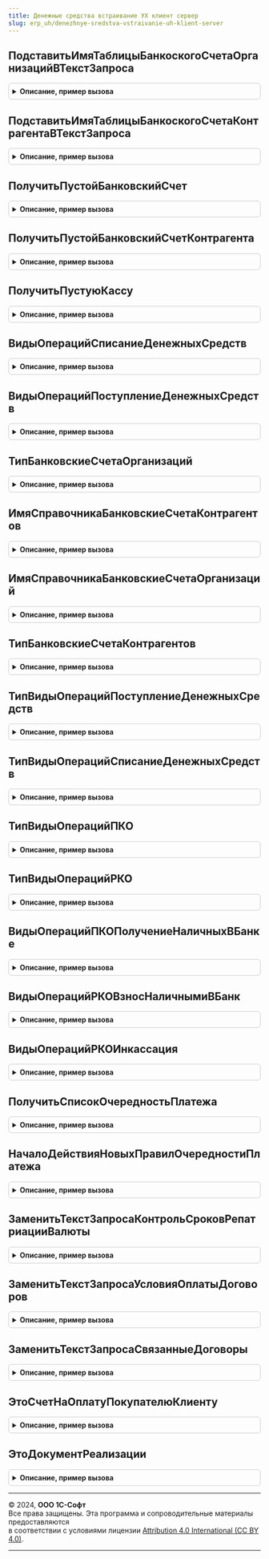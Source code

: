 ```yaml
---
title: Денежные средства встраивание УХ клиент сервер
slug: erp_uh/denezhnye-sredstva-vstraivanie-uh-klient-server
---
```



## ПодставитьИмяТаблицыБанкоскогоСчетаОрганизацийВТекстЗапроса
<details style="margin: 1em 0; padding: 0.5em; border: 1px solid #ccc; border-radius: 6px;">

<summary style="font-weight: bold; cursor: pointer;">Описание, пример вызова</summary>

```bsl

Функция ПодставитьИмяТаблицыБанкоскогоСчетаОрганизацийВТекстЗапроса(ТекстЗапроса) Экспорт
```

Пример вызова
```bsl
Результат = ДенежныеСредстваВстраиваниеУХКлиентСервер.ПодставитьИмяТаблицыБанкоскогоСчетаОрганизацийВТекстЗапроса(ТекстЗапроса) 
```
</details>

## ПодставитьИмяТаблицыБанкоскогоСчетаКонтрагентаВТекстЗапроса
<details style="margin: 1em 0; padding: 0.5em; border: 1px solid #ccc; border-radius: 6px;">

<summary style="font-weight: bold; cursor: pointer;">Описание, пример вызова</summary>

```bsl

Функция ПодставитьИмяТаблицыБанкоскогоСчетаКонтрагентаВТекстЗапроса(ТекстЗапроса) Экспорт
```

Пример вызова
```bsl
Результат = ДенежныеСредстваВстраиваниеУХКлиентСервер.ПодставитьИмяТаблицыБанкоскогоСчетаКонтрагентаВТекстЗапроса(ТекстЗапроса) 
```
</details>

## ПолучитьПустойБанковскийСчет
<details style="margin: 1em 0; padding: 0.5em; border: 1px solid #ccc; border-radius: 6px;">

<summary style="font-weight: bold; cursor: pointer;">Описание, пример вызова</summary>

```bsl

Функция ПолучитьПустойБанковскийСчет() Экспорт
```

Пример вызова
```bsl
Результат = ДенежныеСредстваВстраиваниеУХКлиентСервер.ПолучитьПустойБанковскийСчет() 
```
</details>

## ПолучитьПустойБанковскийСчетКонтрагента
<details style="margin: 1em 0; padding: 0.5em; border: 1px solid #ccc; border-radius: 6px;">

<summary style="font-weight: bold; cursor: pointer;">Описание, пример вызова</summary>

```bsl

Функция ПолучитьПустойБанковскийСчетКонтрагента() Экспорт
```

Пример вызова
```bsl
Результат = ДенежныеСредстваВстраиваниеУХКлиентСервер.ПолучитьПустойБанковскийСчетКонтрагента() 
```
</details>

## ПолучитьПустуюКассу
<details style="margin: 1em 0; padding: 0.5em; border: 1px solid #ccc; border-radius: 6px;">

<summary style="font-weight: bold; cursor: pointer;">Описание, пример вызова</summary>

```bsl

Функция ПолучитьПустуюКассу() Экспорт
```

Пример вызова
```bsl
Результат = ДенежныеСредстваВстраиваниеУХКлиентСервер.ПолучитьПустуюКассу() 
```
</details>

## ВидыОперацийСписаниеДенежныхСредств
<details style="margin: 1em 0; padding: 0.5em; border: 1px solid #ccc; border-radius: 6px;">

<summary style="font-weight: bold; cursor: pointer;">Описание, пример вызова</summary>

```bsl

Функция ВидыОперацийСписаниеДенежныхСредств(Значение) Экспорт
```

Пример вызова
```bsl
Результат = ДенежныеСредстваВстраиваниеУХКлиентСервер.ВидыОперацийСписаниеДенежныхСредств(Значение) 
```
</details>

## ВидыОперацийПоступлениеДенежныхСредств
<details style="margin: 1em 0; padding: 0.5em; border: 1px solid #ccc; border-radius: 6px;">

<summary style="font-weight: bold; cursor: pointer;">Описание, пример вызова</summary>

```bsl

Функция ВидыОперацийПоступлениеДенежныхСредств(Значение) Экспорт
```

Пример вызова
```bsl
Результат = ДенежныеСредстваВстраиваниеУХКлиентСервер.ВидыОперацийПоступлениеДенежныхСредств(Значение) 
```
</details>

## ТипБанковскиеСчетаОрганизаций
<details style="margin: 1em 0; padding: 0.5em; border: 1px solid #ccc; border-radius: 6px;">

<summary style="font-weight: bold; cursor: pointer;">Описание, пример вызова</summary>

```bsl

Функция ТипБанковскиеСчетаОрганизаций() Экспорт
```

Пример вызова
```bsl
Результат = ДенежныеСредстваВстраиваниеУХКлиентСервер.ТипБанковскиеСчетаОрганизаций() 
```
</details>

## ИмяСправочникаБанковскиеСчетаКонтрагентов
<details style="margin: 1em 0; padding: 0.5em; border: 1px solid #ccc; border-radius: 6px;">

<summary style="font-weight: bold; cursor: pointer;">Описание, пример вызова</summary>

```bsl

Функция ИмяСправочникаБанковскиеСчетаКонтрагентов() Экспорт
```

Пример вызова
```bsl
Результат = ДенежныеСредстваВстраиваниеУХКлиентСервер.ИмяСправочникаБанковскиеСчетаКонтрагентов() 
```
</details>

## ИмяСправочникаБанковскиеСчетаОрганизаций
<details style="margin: 1em 0; padding: 0.5em; border: 1px solid #ccc; border-radius: 6px;">

<summary style="font-weight: bold; cursor: pointer;">Описание, пример вызова</summary>

```bsl

Функция ИмяСправочникаБанковскиеСчетаОрганизаций() Экспорт
```

Пример вызова
```bsl
Результат = ДенежныеСредстваВстраиваниеУХКлиентСервер.ИмяСправочникаБанковскиеСчетаОрганизаций() 
```
</details>

## ТипБанковскиеСчетаКонтрагентов
<details style="margin: 1em 0; padding: 0.5em; border: 1px solid #ccc; border-radius: 6px;">

<summary style="font-weight: bold; cursor: pointer;">Описание, пример вызова</summary>

```bsl

Функция ТипБанковскиеСчетаКонтрагентов() Экспорт
```

Пример вызова
```bsl
Результат = ДенежныеСредстваВстраиваниеУХКлиентСервер.ТипБанковскиеСчетаКонтрагентов() 
```
</details>

## ТипВидыОперацийПоступлениеДенежныхСредств
<details style="margin: 1em 0; padding: 0.5em; border: 1px solid #ccc; border-radius: 6px;">

<summary style="font-weight: bold; cursor: pointer;">Описание, пример вызова</summary>

```bsl

Функция ТипВидыОперацийПоступлениеДенежныхСредств() Экспорт
```

Пример вызова
```bsl
Результат = ДенежныеСредстваВстраиваниеУХКлиентСервер.ТипВидыОперацийПоступлениеДенежныхСредств() 
```
</details>

## ТипВидыОперацийСписаниеДенежныхСредств
<details style="margin: 1em 0; padding: 0.5em; border: 1px solid #ccc; border-radius: 6px;">

<summary style="font-weight: bold; cursor: pointer;">Описание, пример вызова</summary>

```bsl

Функция ТипВидыОперацийСписаниеДенежныхСредств() Экспорт
```

Пример вызова
```bsl
Результат = ДенежныеСредстваВстраиваниеУХКлиентСервер.ТипВидыОперацийСписаниеДенежныхСредств() 
```
</details>

## ТипВидыОперацийПКО
<details style="margin: 1em 0; padding: 0.5em; border: 1px solid #ccc; border-radius: 6px;">

<summary style="font-weight: bold; cursor: pointer;">Описание, пример вызова</summary>

```bsl

Функция ТипВидыОперацийПКО() Экспорт
```

Пример вызова
```bsl
Результат = ДенежныеСредстваВстраиваниеУХКлиентСервер.ТипВидыОперацийПКО() 
```
</details>

## ТипВидыОперацийРКО
<details style="margin: 1em 0; padding: 0.5em; border: 1px solid #ccc; border-radius: 6px;">

<summary style="font-weight: bold; cursor: pointer;">Описание, пример вызова</summary>

```bsl

Функция ТипВидыОперацийРКО() Экспорт
```

Пример вызова
```bsl
Результат = ДенежныеСредстваВстраиваниеУХКлиентСервер.ТипВидыОперацийРКО() 
```
</details>

## ВидыОперацийПКОПолучениеНаличныхВБанке
<details style="margin: 1em 0; padding: 0.5em; border: 1px solid #ccc; border-radius: 6px;">

<summary style="font-weight: bold; cursor: pointer;">Описание, пример вызова</summary>

```bsl

Функция ВидыОперацийПКОПолучениеНаличныхВБанке() Экспорт
```

Пример вызова
```bsl
Результат = ДенежныеСредстваВстраиваниеУХКлиентСервер.ВидыОперацийПКОПолучениеНаличныхВБанке() 
```
</details>

## ВидыОперацийРКОВзносНаличнымиВБанк
<details style="margin: 1em 0; padding: 0.5em; border: 1px solid #ccc; border-radius: 6px;">

<summary style="font-weight: bold; cursor: pointer;">Описание, пример вызова</summary>

```bsl

Функция ВидыОперацийРКОВзносНаличнымиВБанк() Экспорт
```

Пример вызова
```bsl
Результат = ДенежныеСредстваВстраиваниеУХКлиентСервер.ВидыОперацийРКОВзносНаличнымиВБанк() 
```
</details>

## ВидыОперацийРКОИнкассация
<details style="margin: 1em 0; padding: 0.5em; border: 1px solid #ccc; border-radius: 6px;">

<summary style="font-weight: bold; cursor: pointer;">Описание, пример вызова</summary>

```bsl

Функция ВидыОперацийРКОИнкассация() Экспорт
```

Пример вызова
```bsl
Результат = ДенежныеСредстваВстраиваниеУХКлиентСервер.ВидыОперацийРКОИнкассация() 
```
</details>

## ПолучитьСписокОчередностьПлатежа
<details style="margin: 1em 0; padding: 0.5em; border: 1px solid #ccc; border-radius: 6px;">

<summary style="font-weight: bold; cursor: pointer;">Описание, пример вызова</summary>

```bsl

Функция ПолучитьСписокОчередностьПлатежа(Дата) Экспорт
```

Пример вызова
```bsl
Результат = ДенежныеСредстваВстраиваниеУХКлиентСервер.ПолучитьСписокОчередностьПлатежа(Дата) 
```
</details>

## НачалоДействияНовыхПравилОчередностиПлатежа
<details style="margin: 1em 0; padding: 0.5em; border: 1px solid #ccc; border-radius: 6px;">

<summary style="font-weight: bold; cursor: pointer;">Описание, пример вызова</summary>

```bsl

Функция НачалоДействияНовыхПравилОчередностиПлатежа() Экспорт
```

Пример вызова
```bsl
Результат = ДенежныеСредстваВстраиваниеУХКлиентСервер.НачалоДействияНовыхПравилОчередностиПлатежа() 
```
</details>

## ЗаменитьТекстЗапросаКонтрольСроковРепатриацииВалюты
<details style="margin: 1em 0; padding: 0.5em; border: 1px solid #ccc; border-radius: 6px;">

<summary style="font-weight: bold; cursor: pointer;">Описание, пример вызова</summary>

```bsl

// Возращает текст запроса компоновки для отчёта Контроль сроков репатриации валюты.
Функция ЗаменитьТекстЗапросаКонтрольСроковРепатриацииВалюты(ТекстЗапросаВход) Экспорт
```

Пример вызова
```bsl
Результат = ДенежныеСредстваВстраиваниеУХКлиентСервер.ЗаменитьТекстЗапросаКонтрольСроковРепатриацииВалюты(ТекстЗапросаВход) 
```
</details>

## ЗаменитьТекстЗапросаУсловияОплатыДоговоров
<details style="margin: 1em 0; padding: 0.5em; border: 1px solid #ccc; border-radius: 6px;">

<summary style="font-weight: bold; cursor: pointer;">Описание, пример вызова</summary>

```bsl

// Возращает текст запроса компоновки для отчёта Контроль сроков репатриации валюты.
Функция ЗаменитьТекстЗапросаУсловияОплатыДоговоров(ТекстЗапросаВход) Экспорт
```

Пример вызова
```bsl
Результат = ДенежныеСредстваВстраиваниеУХКлиентСервер.ЗаменитьТекстЗапросаУсловияОплатыДоговоров(ТекстЗапросаВход) 
```
</details>

## ЗаменитьТекстЗапросаСвязанныеДоговоры
<details style="margin: 1em 0; padding: 0.5em; border: 1px solid #ccc; border-radius: 6px;">

<summary style="font-weight: bold; cursor: pointer;">Описание, пример вызова</summary>

```bsl

// Возращает текст запроса компоновки для отчёта Контроль сроков репатриации валюты.
Функция ЗаменитьТекстЗапросаСвязанныеДоговоры(ТекстЗапросаВход) Экспорт
```

Пример вызова
```bsl
Результат = ДенежныеСредстваВстраиваниеУХКлиентСервер.ЗаменитьТекстЗапросаСвязанныеДоговоры(ТекстЗапросаВход) 
```
</details>

## ЭтоСчетНаОплатуПокупателюКлиенту
<details style="margin: 1em 0; padding: 0.5em; border: 1px solid #ccc; border-radius: 6px;">

<summary style="font-weight: bold; cursor: pointer;">Описание, пример вызова</summary>

```bsl

// Возвращает Истина, если ДокументСсылка является счетом на полату покупателю
Функция ЭтоСчетНаОплатуПокупателюКлиенту(ДокументСсылка) Экспорт
```

Пример вызова
```bsl
Результат = ДенежныеСредстваВстраиваниеУХКлиентСервер.ЭтоСчетНаОплатуПокупателюКлиенту(ДокументСсылка) 
```
</details>

## ЭтоДокументРеализации
<details style="margin: 1em 0; padding: 0.5em; border: 1px solid #ccc; border-radius: 6px;">

<summary style="font-weight: bold; cursor: pointer;">Описание, пример вызова</summary>

```bsl

// Возвращает Истина, если ДокументСсылка является документом реализации
Функция ЭтоДокументРеализации(ДокументСсылка) Экспорт
```

Пример вызова
```bsl
Результат = ДенежныеСредстваВстраиваниеУХКлиентСервер.ЭтоДокументРеализации(ДокументСсылка) 
```
</details>

---

© 2024, **ООО 1С-Софт**  
Все права защищены. Эта программа и сопроводительные материалы предоставляются  
в соответствии с условиями лицензии [Attribution 4.0 International (CC BY 4.0)](https://creativecommons.org/licenses/by/4.0/legalcode).

---
